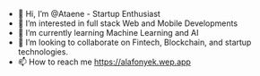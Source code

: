- 👋 Hi, I’m @Ataene - Startup Enthusiast
- 👀 I’m interested in full stack Web and Mobile Developments
- 🌱 I’m currently learning Machine Learning and AI
- 💞️ I’m looking to collaborate on Fintech, Blockchain, and startup technologies.
- 📫 How to reach me https://alafonyek.wep.app

<!---
Ataene/Ataene is a ✨ special ✨ repository because its `README.md` (this file) appears on your GitHub profile.
You can click the Preview link to take a look at your changes.
--->
